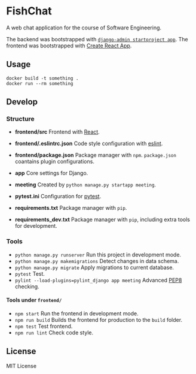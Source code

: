 # FishChat

A web chat application for the course of Software Engineering.

The backend was bootstrapped with [`django-admin startproject app`](https://docs.djangoproject.com/en/2.2/ref/django-admin/).
The frontend was bootstrapped with [Create React App](https://github.com/facebook/create-react-app).

## Usage

    docker build -t something .
	docker run --rm something

## Develop

### Structure

* __frontend/src__ Frontend with [React](https://reactjs.org/tutorial/tutorial.html).
* __frontend/.eslintrc.json__ Code style configuration with [eslint](https://eslint.org/docs/user-guide/configuring).
* __frontend/package.json__ Package manager with `npm`. `package.json` coantains plugin configurations.

* __app__ Core settings for Django.
* __meeting__ Created by `python manage.py startapp meeting`.
* __pytest.ini__ Configuration for [pytest](https://docs.pytest.org/en/latest/).
* __requirements.txt__ Package manager with `pip`.
* __requirements_dev.txt__ Package manager with `pip`, including extra tools for development.

### Tools

* `python manage.py runserver` Run this project in development mode.
* `python manage.py makemigrations` Detect changes in data schema.
* `python manage.py migrate` Apply migrations to current database.
* `pytest` Test.
* `pylint --load-plugins=pylint_django app meeting` Advanced [PEP8](https://www.python.org/dev/peps/pep-0008/) checking.

#### Tools under `frontend/`

* `npm start` Run the frontend in development mode.
* `npm run build` Builds the frontend for production to the `build` folder.
* `npm test` Test frontend.
* `npm run lint` Check code style.

## License

MIT License
